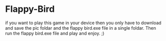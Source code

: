 # Flappy-Bird
if you want to play this game in your device then you only have to download and save the pic foldar and the flappy bird.exe file in a single foldar. Then run the flappy bird.exe file and play and enjoy. ;)
